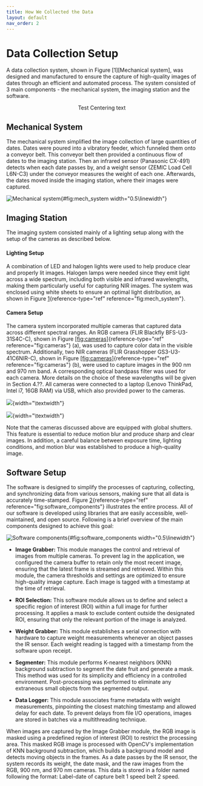 ```yaml
---
title: How We Collected the Data
layout: default
nav_order: 2
---
```


# Data Collection Setup

A data collection system, shown in Figure
[1][Mechanical system],
was designed and manufactured to ensure the capture of high-quality
images of dates through an efficient and automated process. The system
consisted of 3 main components - the mechanical system, the imaging
station and the software.

<div align="center">
    Test Centering text
</div>
    
## Mechanical System

The mechanical system simplified the image collection of large
quantities of dates. Dates were poured into a vibratory feeder, which
funneled them onto a conveyor belt. This conveyor belt then provided a
continuous flow of dates to the imaging station. Then an infrared sensor
(Panasonic CX-491) detects when each date passes by, and a weight sensor
(ZEMIC Load Cell L6N-C3) under the conveyor measures the weight of each
one. Afterwards, the dates moved inside the imaging station, where their
images were captured.

![Mechanical system](assets/images/Mechanical_System.png){#fig:mech_system
width="0.5\\linewidth"}

## Imaging Station

The imaging system consisted mainly of a lighting setup along with the
setup of the cameras as described below.

#### Lighting Setup

A combination of LED and halogen lights were used to help produce clear
and properly lit images. Halogen lamps were needed since they emit light
across a wide spectrum, including both visible and infrared wavelengths,
making them particularly useful for capturing NIR images. The system was
enclosed using white sheets to ensure an optimal light distribution, as
shown in Figure [1](#fig:mech_system){reference-type="ref"
reference="fig:mech_system"}.

#### Camera Setup

The camera system incorporated multiple cameras that captured data
across different spectral ranges. An RGB camera (FLIR Blackfly
BFS-U3-31S4C-C), shown in Figure
[\[fig:cameras\]](#fig:cameras){reference-type="ref"
reference="fig:cameras"} (a), was used to capture color data in the
visible spectrum. Additionally, two NIR cameras (FLIR Grasshopper
GS3-U3-41C6NIR-C), shown in Figure
[\[fig:cameras\]](#fig:cameras){reference-type="ref"
reference="fig:cameras"} (b), were used to capture images in the 900 nm
and 970 nm band. A corresponding optical bandpass filter was used for
each camera. More details on the choice of these wavelengths will be
given in Section 4.??. All cameras were connected to a laptop (Lenovo
ThinkPad, Intel i7, 16GB RAM) via USB, which also provided power to the
cameras.

![](assets/images/blackfly_camera.jpg){width="\\textwidth"}

![](assets/images/grasshopper_camera.jpg){width="\\textwidth"}

Note that the cameras discussed above are equipped with global shutters.
This feature is essential to reduce motion blur and produce sharp and
clear images. In addition, a careful balance between exposure time,
lighting conditions, and motion blur was established to produce a
high-quality image.

## Software Setup

The software is designed to simplify the processes of capturing,
collecting, and synchronizing data from various sensors, making sure
that all data is accurately time-stamped. Figure
[2](#fig:software_components){reference-type="ref"
reference="fig:software_components"} illustrates the entire process. All
of our software is developed using libraries that are easily accessible,
well-maintained, and open source. Following is a brief overview of the
main components designed to achieve this goal:

![Software components](assets/images/software_components.png){#fig:software_components
width="0.5\\linewidth"}

-   **Image Grabber:** This module manages the control and retrieval of
    images from multiple cameras. To prevent lag in the application, we
    configured the camera buffer to retain only the most recent image,
    ensuring that the latest frame is streamed and retrieved. Within
    this module, the camera thresholds and settings are optimized to
    ensure high-quality image capture. Each image is tagged with a
    timestamp at the time of retrieval.

-   **ROI Selection:** This software module allows us to define and
    select a specific region of interest (ROI) within a full image for
    further processing. It applies a mask to exclude content outside the
    designated ROI, ensuring that only the relevant portion of the image
    is analyzed.

-   **Weight Grabber:** This module establishes a serial connection with
    hardware to capture weight measurements whenever an object passes
    the IR sensor. Each weight reading is tagged with a timestamp from
    the software upon receipt.

-   **Segmenter:** This module performs K-nearest neighbors (KNN)
    background subtraction to segment the date fruit and generate a
    mask. This method was used for its simplicity and efficiency in a
    controlled environment. Post-processing was performed to eliminate
    any extraneous small objects from the segmented output.

-   **Data Logger:** This module associates frame metadata with weight
    measurements, pinpointing the closest matching timestamp and allowed
    delay for each date. To prevent delays from file I/O operations,
    images are stored in batches via a multithreading technique.

When images are captured by the Image Grabber module, the RGB image is
masked using a predefined region of interest (ROI) to restrict the
processing area. This masked RGB image is processed with OpenCV's
implementation of KNN background subtraction, which builds a background
model and detects moving objects in the frames. As a date passes by the
IR sensor, the system records its weight, the date mask, and the raw
images from the RGB, 900 nm, and 970 nm cameras. This data is stored in
a folder named following the format: Label-date of capture belt 1 speed
belt 2 speed.
